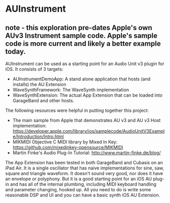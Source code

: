 # AUInstrument

## note - this exploration pre-dates Apple's own AUv3 Instrument sample code.  Apple's sample code is more current and likely a better example today.

AUInstrument can be used as a starting point for an Audio Unit v3 plugin for iOS.  It consists of 3 targets:

 - AUInstrumentDemoApp:  A stand alone application that hosts (and installs) the AU Extension
 - WaveSynthFramework:  The WaveSynth implementation
 - WaveSynthExtension:  The actual App Extension that can be loaded into GarageBand and other hosts.
 
The following resources were helpful in putting together this project:
 - The main sample from Apple that demonstrates AU v3 and AU v3 Host implementation:  https://developer.apple.com/library/ios/samplecode/AudioUnitV3Example/Introduction/Intro.html
 - MIKMIDI Objective C MIDI library by Mixed In Key:  https://github.com/mixedinkey-opensource/MIKMIDI
 - Martin Finke's Audio Plug-In Tutorial:  http://www.martin-finke.de/blog/
 
The App Extension has been tested in both GarageBand and Cubasis on an iPad Air.  It is a single oscillator that has naive implementations for sine, saw, square and triangle waveform.  It doesn't sound very good, nor does it have an envelope or polyphony.  But it is a good starting point for an iOS AU plug-in and has all of the internal plumbing, including MIDI keyboard handling and parameter changing, hooked up.  All you need to do is write some reasonable DSP and UI and you can have a basic synth iOS AU Extension.

